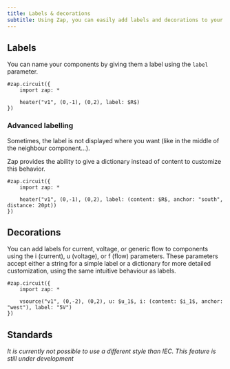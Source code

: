 ```yaml
---
title: Labels & decorations
subtitle: Using Zap, you can easily add labels and decorations to your components to represent currents, voltages, and flows.
---
```


## Labels

You can name your components by giving them a label using the `label` parameter.

```typst
#zap.circuit({
    import zap: *

    heater("v1", (0,-1), (0,2), label: $R$)
})
```

### Advanced labelling

Sometimes, the label is not displayed where you want (like in the middle of the neighbour component...).

Zap provides the ability to give a dictionary instead of content to customize this behavior.

```typst
#zap.circuit({
    import zap: *

    heater("v1", (0,-1), (0,2), label: (content: $R$, anchor: "south", distance: 20pt))
})
```

## Decorations

You can add labels for current, voltage, or generic flow to components using the i (current), u (voltage), or f (flow) parameters. These parameters accept either a string for a simple label or a dictionary for more detailed customization, using the same intuitive behaviour as labels.

```typst
#zap.circuit({
    import zap: *

    vsource("v1", (0,-2), (0,2), u: $u_1$, i: (content: $i_1$, anchor: "west"), label: "5V")
})
```

## Standards

_It is currently not possible to use a different style than IEC. This feature is still under development_